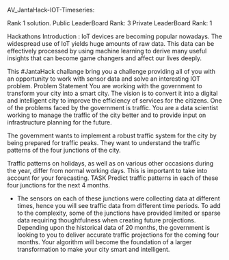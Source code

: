  AV_JantaHack-IOT-Timeseries:

Rank 1 solution.
Public LeaderBoard Rank: 3
Private LeaderBoard Rank: 1

Hackathons Introduction :
IoT devices are becoming popular nowadays. The widespread use of IoT yields huge amounts of raw data. This data can be effectively processed by using machine learning to derive many useful insights that can become game changers and affect our lives deeply.

This #JantaHack challange bring you a challenge providing all of you with an opportunity to work with sensor data and solve an interesting IOT problem.
Problem Statement
You are working with the government to transform your city into a smart city. The vision is to convert it into a digital and intelligent city to improve the efficiency of services for the citizens. One of the problems faced by the government is traffic. You are a data scientist working to manage the traffic of the city better and to provide input on infrastructure planning for the future.

The government wants to implement a robust traffic system for the city by being prepared for traffic peaks. They want to understand the traffic patterns of the four junctions of the city.

Traffic patterns on holidays, as well as on various other occasions during the year, differ from normal working days. This is important to take into account for your forecasting.
TASK
Predict traffic patterns in each of these four junctions for the next 4 months.

- The sensors on each of these junctions were collecting data at different times, hence you will see traffic data from different time periods. To add to the complexity, some of the junctions have provided limited or sparse data requiring thoughtfulness when creating future projections. Depending upon the historical data of 20 months, the government is looking to you to deliver accurate traffic projections for the coming four months. Your algorithm will become the foundation of a larger transformation to make your city smart and intelligent.
